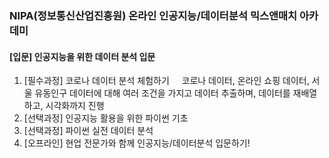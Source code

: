 ### NIPA(정보통신산업진흥원) 온라인 인공지능/데이터분석 믹스앤매치 아카데미
  #### [입문] 인공지능을 위한 데이터 분석 입문
1. [필수과정] 코로나 데이터 분석 체험하기
&nbsp;&nbsp;&nbsp;&nbsp;코로나 데이터, 온라인 쇼핑 데이터, 서울 유동인구 데이터에 대해 여러 조건을 가지고 데이터 추출하며, 데이터를 재배열하고, 시각화까지 진행
2. [선택과정] 인공지능 활용을 위한 파이썬 기초
3. [선택과정] 파이썬 실전 데이터 분석
4. [오프라인] 현업 전문가와 함께 인공지능/데이터분석 입문하기!

